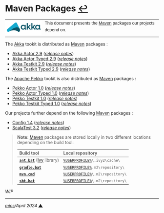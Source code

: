 # <span id="top">Maven Packages</span> <span style="size:25%;"><a href="README.md">↩</a></span>

<table style="font-family:Helvetica,Arial;line-height:1.6;">
  <tr>
  <td style="border:0;padding:0 10px 0 0;min-width:120px;"><a href="https://akka.io/" rel="external"><img style="border:0;" src="./docs/images/akka.svg" width="120" alt="Akka project"/></a></td>
  <td style="border:0;padding:0;vertical-align:text-top;">This document presents the <a href="https://mvnrepository.com/" rel="external">Maven</a> packages our projects depend on.
  </td>
  </tr>
</table>

The [Akka] tookit is distributed as [Maven][maven_repository] packages : 

- [Akka Actor 2.9][akka_actor] ([*release notes*][akka_relnotes])
- [Akka Actor Typed 2.9][akka_actor_typed] ([*release notes*][akka_relnotes])
- [Akka Testkit 2.9][akka_testkit] ([*release notes*][akka_relnotes])
- [Akka Testkit Typed 2.9][akka_testkit_typed] ([*release notes*][akka_relnotes])

The [Apache Pekko][pekko] tookit is also distributed as [Maven][maven_repository] packages :

- [Pekko Actor 1.0][pekko_actor] ([*release notes*][pekko_relnotes])
- [Pekko Actor Typed 1.0][pekko_actor_typed] ([*release notes*][pekko_relnotes])
- [Pekko Testkit 1.0][pekko_testkit] ([*release notes*][pekko_relnotes])
- [Pekko Testkit Typed 1.0][pekko_testkit_typed] ([*release notes*][pekko_relnotes])
<!--
- [Pekko HTTP 1.0][pekko_http]
- [Pekko Stream 1.0][pekko_stream]
-->
Our projects further depend on the following [Maven][maven_repository] packages :

- [Config 1.4][config_download] ([*release notes*][config_relnotes])
- [ScalaTest 3.2][scalatest_download] ([*release notes*][scalatest_relnotes])

> **Note**: [Maven][maven_repository] packages are stored locally in two different locations depending on the build tool:
>
>| Build&nbsp;tool   | Local&nbsp;repository           |
>|:------------------|:--------------------------------|
>| [**`ant.bat`**][ant_cli] ([Ivy][ivy_lib] library)    | [`%USERPROFILE%`](https://learn.microsoft.com/en-us/windows/deployment/usmt/usmt-recognized-environment-variables#variables-that-are-recognized-only-in-the-user-context)`\.ivy2\cache\`    |
>| [**`gradle.bat`**][gradle_cli] | [`%USERPROFILE%`](https://learn.microsoft.com/en-us/windows/deployment/usmt/usmt-recognized-environment-variables#variables-that-are-recognized-only-in-the-user-context)`.m2\repository\` | 
>| [**`mvn.cmd`**][mvn_cli] | [`%USERPROFILE%`](https://learn.microsoft.com/en-us/windows/deployment/usmt/usmt-recognized-environment-variables#variables-that-are-recognized-only-in-the-user-context)`\.m2\repository\` | 
>| [**`sbt.bat`**][sbt_cli] | [`%USERPROFILE%`](https://learn.microsoft.com/en-us/windows/deployment/usmt/usmt-recognized-environment-variables#variables-that-are-recognized-only-in-the-user-context)`\.m2\repository\` | 

*WIP*

***

*[mics](https://lampwww.epfl.ch/~michelou/)/April 2024* [**&#9650;**](#top)
<span id="bottom">&nbsp;</span>

<!-- link refs -->

[akka]: https://akka.io/
[akka_actor]: https://mvnrepository.com/artifact/com.typesafe.akka/akka-actor
[akka_actor_typed]: https://mvnrepository.com/artifact/com.typesafe.akka/akka-actor-typed
[akka_relnotes]: https://github.com/akka/akka/releases/tag/v2.9.0
[akka_testkit]: https://mvnrepository.com/artifact/com.typesafe.akka/akka-testkit
[akka_testkit_typed]: https://mvnrepository.com/artifact/com.typesafe.akka/akka-actor-testkit-typed
[ant_cli]: https://ant.apache.org/
[config_download]: https://mvnrepository.com/artifact/com.typesafe/config
[config_relnotes]: https://github.com/lightbend/config/blob/main/NEWS.md
[gradle_cli]: https://docs.gradle.org/current/userguide/declaring_repositories.html
[ivy_lib]: https://ant.apache.org/ivy/
[maven_repository]: https://mvnrepository.com/
[mvn_cli]: https://maven.apache.org/ref/3.9.0/maven-embedder/cli.html
[pekko]: https://pekko.apache.org/what-is-pekko.html
[pekko_actor]: https://mvnrepository.com/artifact/org.apache.pekko/pekko-actor
[pekko_actor_typed]: https://mvnrepository.com/artifact/org.apache.pekko/pekko-actor-typed
[pekko_http]: https://mvnrepository.com/artifact/org.apache.pekko/pekko-http
[pekko_relnotes]: https://pekko.apache.org/docs/pekko/current/release-notes/
[pekko_stream]: https://mvnrepository.com/artifact/org.apache.pekko/pekko-stream
[pekko_testkit]: hhttps://mvnrepository.com/artifact/org.apache.pekko/pekko-testkit
[pekko_testkit_typed]: https://mvnrepository.com/artifact/org.apache.pekko/pekko-actor-testkit-typed
[sbt_cli]: https://www.scala-sbt.org/1.x/docs/Resolvers.html
[scalatest_download]: https://mvnrepository.com/artifact/org.scalatest/scalatest
[scalatest_relnotes]: https://github.com/scalatest/scalatest/releases/tag/release-3.2.17
